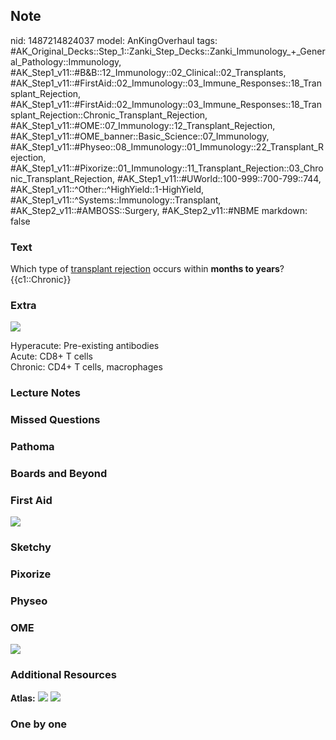 ## Note
nid: 1487214824037
model: AnKingOverhaul
tags: #AK_Original_Decks::Step_1::Zanki_Step_Decks::Zanki_Immunology_+_General_Pathology::Immunology, #AK_Step1_v11::#B&B::12_Immunology::02_Clinical::02_Transplants, #AK_Step1_v11::#FirstAid::02_Immunology::03_Immune_Responses::18_Transplant_Rejection, #AK_Step1_v11::#FirstAid::02_Immunology::03_Immune_Responses::18_Transplant_Rejection::Chronic_Transplant_Rejection, #AK_Step1_v11::#OME::07_Immunology::12_Transplant_Rejection, #AK_Step1_v11::#OME_banner::Basic_Science::07_Immunology, #AK_Step1_v11::#Physeo::08_Immunology::01_Immunology::22_Transplant_Rejection, #AK_Step1_v11::#Pixorize::01_Immunology::11_Transplant_Rejection::03_Chronic_Transplant_Rejection, #AK_Step1_v11::#UWorld::100-999::700-799::744, #AK_Step1_v11::^Other::^HighYield::1-HighYield, #AK_Step1_v11::^Systems::Immunology::Transplant, #AK_Step2_v11::#AMBOSS::Surgery, #AK_Step2_v11::#NBME
markdown: false

### Text
<div>
  <div>
    <div>
      Which type of <u>transplant rejection</u> occurs within
      <b>months to years</b>?
    </div>
    <div>
      {{c1::Chronic}}
    </div>
  </div>
</div>

### Extra
<i><img src=
"Transplant%20rejection%20reactions_1606536512076.png"></i>
<div>
  Hyperacute: Pre-existing antibodies
  <div>
    Acute: CD8+ T cells
  </div>Chronic: CD4+ T cells, macrophages
</div>

### Lecture Notes


### Missed Questions


### Pathoma


### Boards and Beyond


### First Aid
<img src="tmp3IN0Bz.png">

### Sketchy


### Pixorize


### Physeo


### OME
<div class="ome-widget">
  <a href=
  "https://onlinemeded.org/spa/immunology?ref=anki"><img src=
  "_OME_AnkiFlashcards_Topic_6.png"></a>
</div>

### Additional Resources
<b>Atlas:</b> <img src="tmpmx9uYX.png"> <img src="tmp4Ec1uk.png">

### One by one

